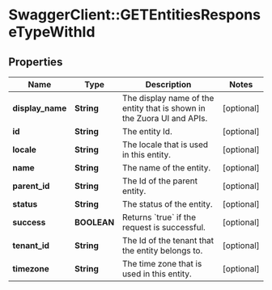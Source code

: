 # SwaggerClient::GETEntitiesResponseTypeWithId

## Properties
Name | Type | Description | Notes
------------ | ------------- | ------------- | -------------
**display_name** | **String** | The display name of the entity that is shown in the Zuora UI and APIs. | [optional] 
**id** | **String** | The entity Id. | [optional] 
**locale** | **String** | The locale that is used in this entity. | [optional] 
**name** | **String** | The name of the entity. | [optional] 
**parent_id** | **String** | The Id of the parent entity. | [optional] 
**status** | **String** | The status of the entity. | [optional] 
**success** | **BOOLEAN** | Returns &#x60;true&#x60; if the request is successful. | [optional] 
**tenant_id** | **String** | The Id of the tenant that the entity belongs to. | [optional] 
**timezone** | **String** | The time zone that is used in this entity. | [optional] 


